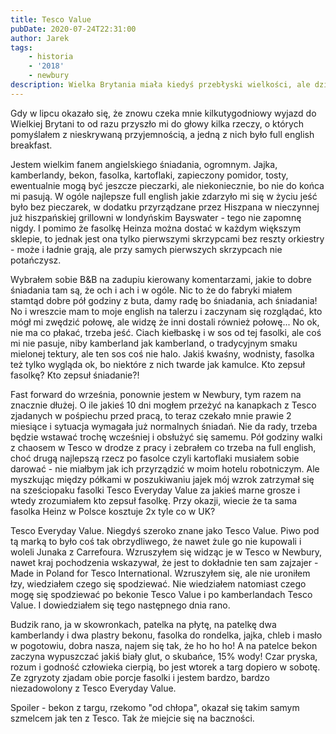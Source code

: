 ```yaml
---
title: Tesco Value
pubDate: 2020-07-24T22:31:00
author: Jarek
tags:
    - historia
    - '2018'
    - newbury
description: Wielka Brytania miała kiedyś przebłyski wielkości, ale dziś jest to już wspomnieniem. Tak samo jak gloria full english breakfast.
---
```


Gdy w lipcu okazało się, że znowu czeka mnie kilkutygodniowy wyjazd do Wielkiej Brytani to od razu przyszło mi do głowy kilka rzeczy, o których pomyślałem z nieskrywaną przyjemnością, a jedną z nich było full english breakfast.

<!-- more -->

Jestem wielkim fanem angielskiego śniadania, ogromnym. Jajka, kamberlandy, bekon, fasolka, kartoflaki, zapieczony pomidor, tosty, ewentualnie mogą być jeszcze pieczarki, ale niekoniecznie, bo nie do końca mi pasują. W ogóle najlepsze full english jakie zdarzyło mi się w życiu jeść było bez pieczarek, w dodatku przyrządzane przez Hiszpana w nieczynnej już hiszpańskiej grillowni w londyńskim Bayswater - tego nie zapomnę nigdy. I pomimo że fasolkę Heinza można dostać w każdym większym sklepie, to jednak jest ona tylko pierwszymi skrzypcami bez reszty orkiestry - może i ładnie grają, ale przy samych pierwszych skrzypcach nie potańczysz.

Wybrałem sobie B&B na zadupiu kierowany komentarzami, jakie to dobre śniadania tam są, że och i ach i w ogóle. Nic to że do fabryki miałem stamtąd dobre pół godziny z buta, damy radę bo śniadania, ach śniadania! No i wreszcie mam to moje english na talerzu i zaczynam się rozglądać, kto mógł mi zwędzić połowę, ale widzę że inni dostali również połowę... No ok, nie ma co płakać, trzeba jeść. Ciach kiełbaskę i w sos od tej fasolki, ale coś mi nie pasuje, niby kamberland jak kamberland, o tradycyjnym smaku mielonej tektury, ale ten sos coś nie halo. Jakiś kwaśny, wodnisty, fasolka też tylko wygląda ok, bo niektóre z nich twarde jak kamulce. Kto zepsuł fasolkę? Kto zepsuł śniadanie?!

Fast forward do września, ponownie jestem w Newbury, tym razem na znacznie dłużej. O ile jakieś 10 dni mogłem przeżyć na kanapkach z Tesco zjadanych w pośpiechu przed pracą, to teraz czekało mnie prawie 2 miesiące i sytuacja wymagała już normalnych śniadań. Nie da rady, trzeba będzie wstawać trochę wcześniej i obsłużyć się samemu. Pół godziny walki z chaosem w Tesco w drodze z pracy i zebrałem co trzeba na full english, choć drugą najlepszą rzecz po fasolce czyli kartoflaki musiałem sobie darować - nie miałbym jak ich przyrządzić w moim hotelu robotniczym. Ale myszkując między półkami w poszukiwaniu jajek mój wzrok zatrzymał się na sześciopaku fasolki Tesco Everyday Value za jakieś marne grosze i wtedy zrozumiałem kto zepsuł fasolkę. Przy okazji, wiecie że ta sama fasolka Heinz w Polsce kosztuje 2x tyle co w UK?

Tesco Everyday Value. Niegdyś szeroko znane jako Tesco Value. Piwo pod tą marką to było coś tak obrzydliwego, że nawet żule go nie kupowali i woleli Junaka z Carrefoura. Wzruszyłem się widząc je w Tesco w Newbury, nawet kraj pochodzenia wskazywał, że jest to dokładnie ten sam zajzajer - Made in Poland for Tesco International. Wzruszyłem się, ale nie uroniłem łzy, wiedziałem czego się spodziewać. Nie wiedziałem natomiast czego mogę się spodziewać po bekonie Tesco Value i po kamberlandach Tesco Value. I dowiedziałem się tego następnego dnia rano.

Budzik rano, ja w skowronkach, patelka na płytę, na patelkę dwa kamberlandy i dwa plastry bekonu, fasolka do rondelka, jajka, chleb i masło w pogotowiu, dobra nasza, najem się tak, że ho ho ho! A na patelce bekon zaczyna wypuszczać jakiś biały glut, o skubańce, 15% wody! Czar pryska, rozum i godność człowieka cierpią, bo jest wtorek a targ dopiero w sobotę. Ze zgryzoty zjadam obie porcje fasolki i jestem bardzo, bardzo niezadowolony z Tesco Everyday Value.

Spoiler - bekon z targu, rzekomo "od chłopa", okazał się takim samym szmelcem jak ten z Tesco. Tak że miejcie się na baczności.
